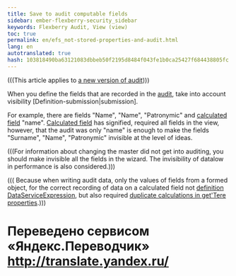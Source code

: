 ```yaml
--- 
title: Save to audit computable fields 
sidebar: ember-flexberry-security_sidebar 
keywords: Flexberry Audit, View (view) 
toc: true 
permalink: en/efs_not-stored-properties-and-audit.html 
lang: en 
autotranslated: true 
hash: 103818490ba63121083dbbeb50f2195d8484f043fe1b0ca25427f684438805fc 
--- 
```


(((This article applies to [a new version of audit](fa_audit-web.html)))) 

When you define the fields that are recorded in the [audit](fa_audit-web.html), take into account visibility [Definition-submission|submission]. 

For example, there are fields "Name", "Name", "Patronymic" and [calculated field](fo_not-stored-attributes.html) "name". [Calculated field](fo_not-stored-attributes.html) has signified, required all fields in the view, however, that the audit was only "name" is enough to make the fields "Surname", "Name", "Patronymic" invisible at the level of ideas. 


(((<msg type=note>For information about changing the master did not get into auditing, you should make invisible all the fields in the wizard. The invisibility of datalow in performance is also considered.</msg>))) 

(((<msg type=important> Because when writing audit data, only the values of fields from a formed object, for the correct recording of data on a calculated field not [definition DataServiceExpression](fo_not-stored-attributes.html), but also required [duplicate calculations in get'Tere properties](fo_not-stored-attributes.html).</msg>))) 





 # Переведено сервисом «Яндекс.Переводчик» http://translate.yandex.ru/